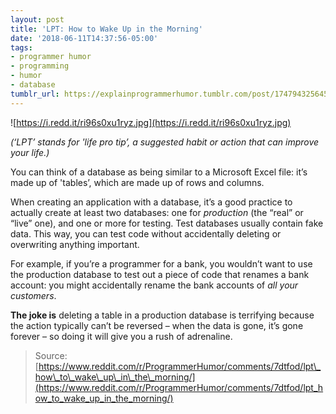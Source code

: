 ```yaml
---
layout: post
title: 'LPT: How to Wake Up in the Morning'
date: '2018-06-11T14:37:56-05:00'
tags:
- programmer humor
- programming
- humor
- database
tumblr_url: https://explainprogrammerhumor.tumblr.com/post/174794325645/lpt-how-to-wake-up-in-the-morning
---
```

![https://i.redd.it/ri96s0xu1ryz.jpg](https://i.redd.it/ri96s0xu1ryz.jpg)

_(‘LPT’ stands for 'life pro tip’, a suggested habit or action that can improve your life.)_

You can think of a database as being similar to a Microsoft Excel file: it’s made up of 'tables’, which are made up of rows and columns.

When creating an application with a database, it’s a good practice to actually create at least two databases: one for _production_ (the “real” or “live” one), and one or more for testing. Test databases usually contain fake data. This way, you can test code without accidentally deleting or overwriting anything important.

For example, if you’re a programmer for a bank, you wouldn’t want to use the production database to test out a piece of code that renames a bank account: you might accidentally rename the bank accounts of _all your customers_.

**The joke is** deleting a table in a production database is terrifying because the action typically can’t be reversed – when the data is gone, it’s gone forever – so doing it will give you a rush of adrenaline.

> Source: [https://www.reddit.com/r/ProgrammerHumor/comments/7dtfod/lpt\_how\_to\_wake\_up\_in\_the\_morning/](https://www.reddit.com/r/ProgrammerHumor/comments/7dtfod/lpt_how_to_wake_up_in_the_morning/)

